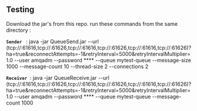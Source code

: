 

## Testing 

Download the jar's from this repo. run these commands from the same directory :

**```Sender ```** :
java -jar QueueSend.jar --url (tcp://<host1a>:61616,tcp://<host1b>:61626,tcp://<host2a>:61616,tcp://<host2b>:61626,tcp://<host3a>:61616,tcp://<host3b>:61626)?ha=true&amp;reconnectAttempts=-1&amp;retryInterval=5000&amp;retryIntervalMultiplier=1.0 --user amqadm --password **** --queue mytest-queue --message-size 1000 --message-count 10 --thread-size 2 --connections 2

**```Receiver ```**:
java -jar QueueReceive.jar --url (tcp://<host1a>:61616,tcp://<host1b>:61626,tcp://<host2a>:61616,tcp://<host2b>:61626,tcp://<host3a>:61616,tcp://<host3b>:61626)?ha=true&amp;reconnectAttempts=-1&amp;retryInterval=5000&amp;retryIntervalMultiplier=1.0 --user amqadm --password **** --queue mytest-queue --message-count 1000
